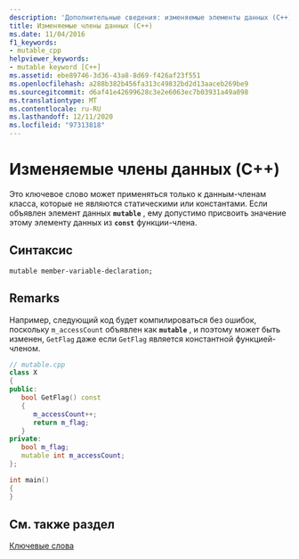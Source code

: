 ```yaml
---
description: 'Дополнительные сведения: изменяемые элементы данных (C++)'
title: Изменяемые члены данных (C++)
ms.date: 11/04/2016
f1_keywords:
- mutable_cpp
helpviewer_keywords:
- mutable keyword [C++]
ms.assetid: ebe89746-3d36-43a8-8d69-f426af23f551
ms.openlocfilehash: a288b382b456fa313c49832bd2d13aaceb269be9
ms.sourcegitcommit: d6af41e42699628c3e2e6063ec7b03931a49a098
ms.translationtype: MT
ms.contentlocale: ru-RU
ms.lasthandoff: 12/11/2020
ms.locfileid: "97313818"
---
```

# <a name="mutable-data-members-c"></a>Изменяемые члены данных (C++)

Это ключевое слово может применяться только к данным-членам класса, которые не являются статическими или константами. Если объявлен элемент данных **`mutable`** , ему допустимо присвоить значение этому элементу данных из **`const`** функции-члена.

## <a name="syntax"></a>Синтаксис

```
mutable member-variable-declaration;
```

## <a name="remarks"></a>Remarks

Например, следующий код будет компилироваться без ошибок, поскольку `m_accessCount` объявлен как **`mutable`** , и поэтому может быть изменен, `GetFlag` даже если `GetFlag` является константной функцией-членом.

```cpp
// mutable.cpp
class X
{
public:
   bool GetFlag() const
   {
      m_accessCount++;
      return m_flag;
   }
private:
   bool m_flag;
   mutable int m_accessCount;
};

int main()
{
}
```

## <a name="see-also"></a>См. также раздел

[Ключевые слова](../cpp/keywords-cpp.md)
